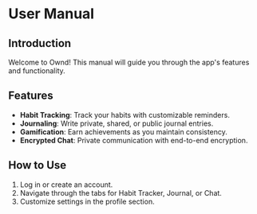 # User Manual

## Introduction
Welcome to Ownd! This manual will guide you through the app's features and functionality.

## Features
- **Habit Tracking**: Track your habits with customizable reminders.
- **Journaling**: Write private, shared, or public journal entries.
- **Gamification**: Earn achievements as you maintain consistency.
- **Encrypted Chat**: Private communication with end-to-end encryption.

## How to Use
1. Log in or create an account.
2. Navigate through the tabs for Habit Tracker, Journal, or Chat.
3. Customize settings in the profile section.

